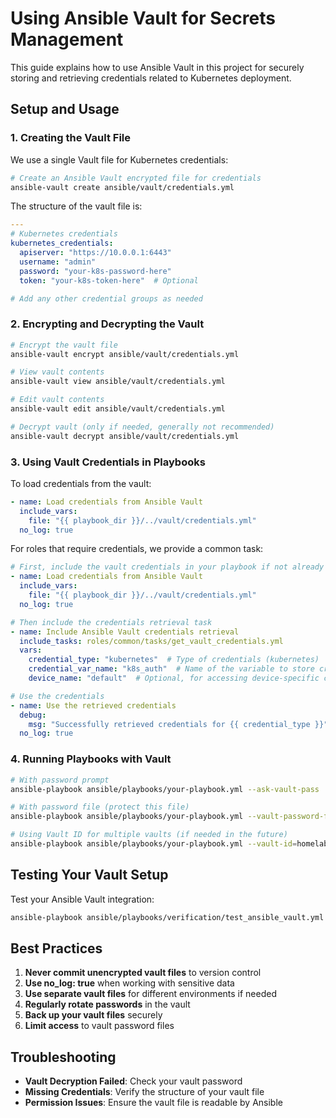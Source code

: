 # Using Ansible Vault for Secrets Management

This guide explains how to use Ansible Vault in this project for securely storing and retrieving credentials related to Kubernetes deployment.

## Setup and Usage

### 1. Creating the Vault File

We use a single Vault file for Kubernetes credentials:

```bash
# Create an Ansible Vault encrypted file for credentials
ansible-vault create ansible/vault/credentials.yml
```

The structure of the vault file is:

```yaml
---
# Kubernetes credentials
kubernetes_credentials:
  apiserver: "https://10.0.0.1:6443"
  username: "admin"
  password: "your-k8s-password-here"
  token: "your-k8s-token-here"  # Optional

# Add any other credential groups as needed
```

### 2. Encrypting and Decrypting the Vault

```bash
# Encrypt the vault file
ansible-vault encrypt ansible/vault/credentials.yml

# View vault contents
ansible-vault view ansible/vault/credentials.yml

# Edit vault contents
ansible-vault edit ansible/vault/credentials.yml

# Decrypt vault (only if needed, generally not recommended)
ansible-vault decrypt ansible/vault/credentials.yml
```

### 3. Using Vault Credentials in Playbooks

To load credentials from the vault:

```yaml
- name: Load credentials from Ansible Vault
  include_vars:
    file: "{{ playbook_dir }}/../vault/credentials.yml"
  no_log: true
```

For roles that require credentials, we provide a common task:

```yaml
# First, include the vault credentials in your playbook if not already included
- name: Load credentials from Ansible Vault
  include_vars:
    file: "{{ playbook_dir }}/../vault/credentials.yml"
  no_log: true

# Then include the credentials retrieval task
- name: Include Ansible Vault credentials retrieval
  include_tasks: roles/common/tasks/get_vault_credentials.yml
  vars:
    credential_type: "kubernetes"  # Type of credentials (kubernetes)
    credential_var_name: "k8s_auth"  # Name of the variable to store credentials
    device_name: "default"  # Optional, for accessing device-specific credentials

# Use the credentials
- name: Use the retrieved credentials
  debug:
    msg: "Successfully retrieved credentials for {{ credential_type }}"
  no_log: true
```

### 4. Running Playbooks with Vault

```bash
# With password prompt
ansible-playbook ansible/playbooks/your-playbook.yml --ask-vault-pass

# With password file (protect this file)
ansible-playbook ansible/playbooks/your-playbook.yml --vault-password-file=~/.vault_pass.txt

# Using Vault ID for multiple vaults (if needed in the future)
ansible-playbook ansible/playbooks/your-playbook.yml --vault-id=homelab@~/.vault_pass_homelab.txt
```

## Testing Your Vault Setup

Test your Ansible Vault integration:

```bash
ansible-playbook ansible/playbooks/verification/test_ansible_vault.yml --ask-vault-pass
```

## Best Practices

1. **Never commit unencrypted vault files** to version control
2. **Use no_log: true** when working with sensitive data
3. **Use separate vault files** for different environments if needed
4. **Regularly rotate passwords** in the vault
5. **Back up your vault files** securely
6. **Limit access** to vault password files

## Troubleshooting

- **Vault Decryption Failed**: Check your vault password
- **Missing Credentials**: Verify the structure of your vault file
- **Permission Issues**: Ensure the vault file is readable by Ansible